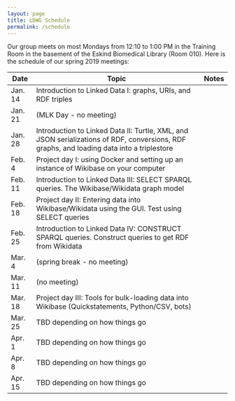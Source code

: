 ```yaml
---
layout: page
title: LDWG Schedule
permalink: /schedule
---
```



Our group meets on most Mondays from 12:10 to 1:00 PM in the Training Room in the basement of the Eskind Biomedical Library (Room 010).  Here is the schedule of our spring 2019 meetings:

| Date | Topic | Notes |
|------|-------|-------|
| Jan. 14 | Introduction to Linked Data I: graphs, URIs, and RDF triples |  |
| Jan. 21 | (MLK Day - no meeting) |  |
| Jan. 28 | Introduction to Linked Data II: Turtle, XML, and JSON serializations of RDF, conversions, RDF graphs, and loading data into a triplestore |  |
| Feb. 4 | Project day I: using Docker and setting up an instance of Wikibase on your computer |  |
| Feb. 11 | Introduction to Linked Data III: SELECT SPARQL queries. The Wikibase/Wikidata graph model |  |
| Feb. 18 | Project day II: Entering data into Wikibase/Wikidata using the GUI. Test using SELECT queries |  |
| Feb. 25 | Introduction to Linked Data IV: CONSTRUCT SPARQL queries.  Construct queries to get RDF from Wikidata |  |
| Mar. 4 | (spring break - no meeting) |  |
| Mar. 11 | (no meeting) |  |
| Mar. 18 | Project day III: Tools for bulk-loading data into Wikibase (Quickstatements, Python/CSV, bots) |  |
| Mar. 25 | TBD depending on how things go |  |
| Apr. 1 | TBD depending on how things go |  |
| Apr. 8 | TBD depending on how things go |  |
| Apr. 15 | TBD depending on how things go |  |
